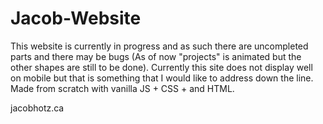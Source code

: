 # Jacob-Website

This website is currently in progress and as such there are uncompleted parts and there may be bugs (As of now "projects" is animated but the other shapes are still to be done). Currently this site does not display well on mobile but that is something that I would like to address down the line. Made from scratch with vanilla JS + CSS + and HTML. 

jacobhotz.ca
